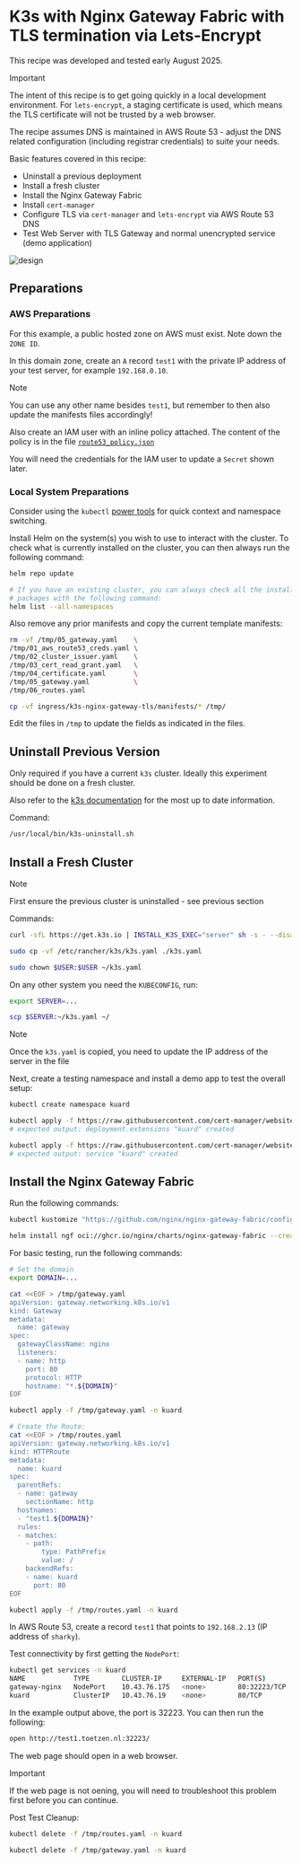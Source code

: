 # K3s with Nginx Gateway Fabric with TLS termination via Lets-Encrypt

This recipe was developed and tested early August 2025.

> [!IMPORTANT]
> The intent of this recipe is to get going quickly in a local development environment. For `lets-encrypt`, a staging certificate is used, which means the TLS certificate will not be trusted by a web browser.
>
> The recipe assumes DNS is maintained in AWS Route 53 - adjust the DNS related configuration (including registrar credentials) to suite your needs.

Basic features covered in this recipe:

* Uninstall a previous deployment
* Install a fresh cluster
* Install the Nginx Gateway Fabric
* Install `cert-manager`
* Configure TLS via `cert-manager` and `lets-encrypt` via AWS Route 53 DNS
* Test Web Server with TLS Gateway and normal unencrypted service (demo application)

![design](./design.png)

## Preparations

### AWS Preparations

For this example, a public hosted zone on AWS must exist. Note down the `ZONE ID`.

In this domain zone, create an `A` record `test1` with the private IP address of your test server, for example `192.168.0.10`.

> [!NOTE]
> You can use any other name besides `test1`, but remember to then also update the manifests files accordingly!

Also create an IAM user with an inline policy attached. The content of the policy is in the file [`route53_policy.json`](./route53_policy.json)

You will need the credentials for the IAM user to update a `Secret` shown later.

### Local System Preparations

Consider using the `kubectl` [power tools](https://github.com/ahmetb/kubectx) for quick context and namespace switching.

Install Helm on the system(s) you wish  to use to interact with the cluster. To check what is currently installed on the cluster, you can then always run the following command:

```bash
helm repo update

# If you have an existing cluster, you can always check all the installed
# packages with the following command:
helm list --all-namespaces
```

Also remove any prior manifests and copy the current template manifests:

```bash
rm -vf /tmp/05_gateway.yaml    \
/tmp/01_aws_route53_creds.yaml \
/tmp/02_cluster_issuer.yaml    \
/tmp/03_cert_read_grant.yaml   \
/tmp/04_certificate.yaml       \
/tmp/05_gateway.yaml           \
/tmp/06_routes.yaml

cp -vf ingress/k3s-nginx-gateway-tls/manifests/* /tmp/
```

Edit the files in `/tmp` to update the fields as indicated in the files.

## Uninstall Previous Version

Only required if you have a current `k3s` cluster. Ideally this experiment should be done on a fresh cluster.

Also refer to the [k3s documentation](https://docs.k3s.io/installation/uninstall) for the most up to date information.

Command:

```bash
/usr/local/bin/k3s-uninstall.sh
```

## Install a Fresh Cluster

> [!NOTE]
> First ensure the previous cluster is uninstalled - see previous section

Commands:

```bash
curl -sfL https://get.k3s.io | INSTALL_K3S_EXEC="server" sh -s - --disable=traefik --kubelet-arg="node-ip=0.0.0.0"

sudo cp -vf /etc/rancher/k3s/k3s.yaml ./k3s.yaml

sudo chown $USER:$USER ~/k3s.yaml
```

On any other system you need the `KUBECONFIG`, run:

```bash
export SERVER=...

scp $SERVER:~/k3s.yaml ~/
```

> [!NOTE]
> Once the `k3s.yaml` is copied, you need to update the IP address of the server in the file

Next, create a testing namespace and install a demo app to test the overall setup:

```bash
kubectl create namespace kuard

kubectl apply -f https://raw.githubusercontent.com/cert-manager/website/master/content/docs/tutorials/acme/example/deployment.yaml -n kuard
# expected output: deployment.extensions "kuard" created

kubectl apply -f https://raw.githubusercontent.com/cert-manager/website/master/content/docs/tutorials/acme/example/service.yaml -n kuard
# expected output: service "kuard" created
```

## Install the Nginx Gateway Fabric

Run the following commands:

```bash
kubectl kustomize "https://github.com/nginx/nginx-gateway-fabric/config/crd/gateway-api/standard?ref=v1.6.2" | kubectl apply -f -

helm install ngf oci://ghcr.io/nginx/charts/nginx-gateway-fabric --create-namespace -n nginx-gateway --set nginx.service.type=NodePort
```

For basic testing, run the following commands:

```bash
# Set the domain 
export DOMAIN=...

cat <<EOF > /tmp/gateway.yaml
apiVersion: gateway.networking.k8s.io/v1
kind: Gateway
metadata:
  name: gateway
spec:
  gatewayClassName: nginx
  listeners:
  - name: http
    port: 80
    protocol: HTTP
    hostname: "*.${DOMAIN}"
EOF

kubectl apply -f /tmp/gateway.yaml -n kuard

# Create the Route:
cat <<EOF > /tmp/routes.yaml
apiVersion: gateway.networking.k8s.io/v1
kind: HTTPRoute
metadata:
  name: kuard
spec:
  parentRefs:
  - name: gateway
    sectionName: http
  hostnames:
  - "test1.${DOMAIN}"
  rules:
  - matches:
    - path:
        type: PathPrefix
        value: /
    backendRefs:
    - name: kuard
      port: 80
EOF

kubectl apply -f /tmp/routes.yaml -n kuard
```

In AWS Route 53, create a record `test1` that points to `192.168.2.13` (IP address of `sharky`).

Test connectivity by first getting the `NodePort`:

```bash
kubectl get services -n kuard
NAME            TYPE        CLUSTER-IP     EXTERNAL-IP   PORT(S)        AGE
gateway-nginx   NodePort    10.43.76.175   <none>        80:32223/TCP   5m22s
kuard           ClusterIP   10.43.76.19    <none>        80/TCP         19m
```

In the example output above, the port is 32223. You can then run the following:

```bash
open http://test1.toetzen.nl:32223/
```

The web page should open in a web browser.

> [!IMPORTANT]
> If the web page is not oening, you will need to troubleshoot this problem first before you can continue.

Post Test Cleanup:

```bash
kubectl delete -f /tmp/routes.yaml -n kuard

kubectl delete -f /tmp/gateway.yaml -n kuard
```
